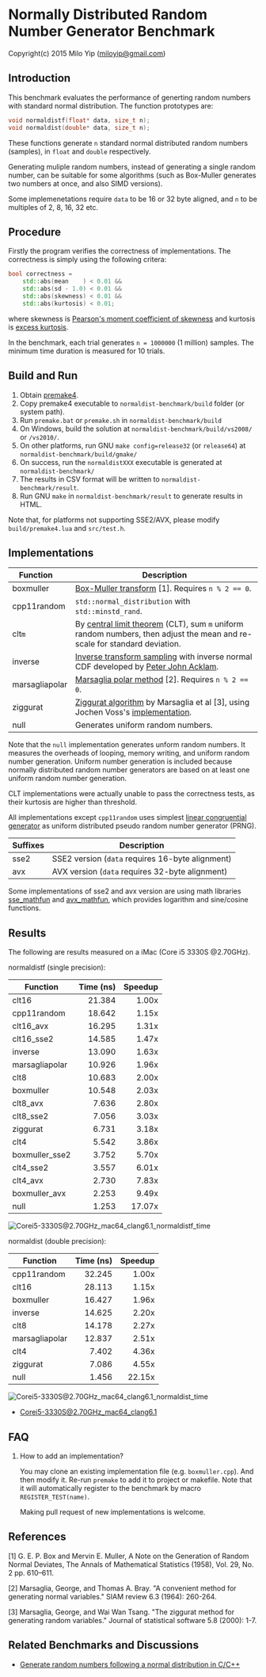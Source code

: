 # Normally Distributed Random Number Generator Benchmark

Copyright(c) 2015 Milo Yip (miloyip@gmail.com)

## Introduction

This benchmark evaluates the performance of generting random numbers with standard normal distribution. The function prototypes are:

~~~~~~~~cpp
void normaldistf(float* data, size_t n);
void normaldist(double* data, size_t n);
~~~~~~~~

These functions generate `n` standard normal distributed random numbers (samples), in `float` and `double` respectively. 

Generating muliple random numbers, instead of generating a single random number, can be suitable for some algorithms (such as Box-Muller generates two numbers at once, and also SIMD versions).

Some implemenetations require `data` to be 16 or 32 byte aligned, and `n` to be multiples of 2, 8, 16, 32 etc.

## Procedure

Firstly the program verifies the correctness of implementations. The correctness is simply using the following critera:

~~~cpp
bool correctness = 
    std::abs(mean    ) < 0.01 &&
    std::abs(sd - 1.0) < 0.01 &&
    std::abs(skewness) < 0.01 &&
    std::abs(kurtosis) < 0.01;
~~~

where skewness is [Pearson's moment coefficient of skewness](https://en.wikipedia.org/wiki/Skewness#Pearson.27s_moment_coefficient_of_skewness) and kurtosis is [excess kurtosis](https://en.wikipedia.org/wiki/Kurtosis#Pearson_moments).

In the benchmark, each trial generates `n = 1000000` (1 million) samples. The minimum time duration is measured for 10 trials.

## Build and Run

1. Obtain [premake4](http://industriousone.com/premake/download).
2. Copy premake4 executable to `normaldist-benchmark/build` folder (or system path).
3. Run `premake.bat` or `premake.sh` in `normaldist-benchmark/build`
4. On Windows, build the solution at `normaldist-benchmark/build/vs2008/` or `/vs2010/`.
5. On other platforms, run GNU `make config=release32` (or `release64`) at `normaldist-benchmark/build/gmake/`
6. On success, run the `normaldistXXX` executable is generated at `normaldist-benchmark/`
7. The results in CSV format will be written to `normaldist-benchmark/result`.
8. Run GNU `make` in `normaldist-benchmark/result` to generate results in HTML.

Note that, for platforms not supporting SSE2/AVX, please modify `build/premake4.lua` and `src/test.h`.

## Implementations

Function       | Description
---------------|-----------
boxmuller      | [Box-Muller transform](https://en.wikipedia.org/wiki/Box%E2%80%93Muller_transform) [1]. Requires `n % 2 == 0`.
cpp11random    | `std::normal_distribution` with `std::minstd_rand`.
clt`m`         | By [central limit theorem](https://en.wikipedia.org/wiki/Central_limit_theorem) (CLT), sum `m` uniform random numbers, then adjust the mean and re-scale for standard deviation.
inverse        | [Inverse transform sampling](https://en.wikipedia.org/wiki/Inverse_transform_sampling) with inverse normal CDF developed by [Peter John Acklam](http://home.online.no/~pjacklam/notes/invnorm/). 
marsagliapolar | [Marsaglia polar method](https://en.wikipedia.org/wiki/Marsaglia_polar_method) [2]. Requires `n % 2 == 0`.
ziggurat       | [Ziggurat algorithm](https://en.wikipedia.org/wiki/Ziggurat_algorithm) by Marsaglia et al [3], using Jochen Voss's [implementation](http://www.seehuhn.de/pages/ziggurat).
null           | Generates uniform random numbers.

Note that the `null` implementation generates unform random numbers. It measures the overheads of looping, memory writing, and uniform random number generation. Uniform number generation is included because normally distributed random number generators are based on at least one uniform random number generation.

CLT implementations were actually unable to pass the correctness tests, as their kurtosis are higher than threshold.

All implementations except `cpp11random` uses simplest [linear congruential generator](https://en.wikipedia.org/wiki/Linear_congruential_generator) as uniform distributed pseudo random number generator (PRNG). 

Suffixes       | Description
---------------|-----------
sse2           | SSE2 version (`data` requires 16-byte alignment)
avx            | AVX version (`data` requires 32-byte alignment)

Some implementations of sse2 and avx version are using math libraries [sse_mathfun](http://gruntthepeon.free.fr/ssemath/) and [avx_mathfun](http://software-lisc.fbk.eu/avx_mathfun/), which provides logarithm and sine/cosine functions.

## Results

The following are results measured on a iMac (Core i5 3330S @2.70GHz).

normaldistf (single precision):

Function        | Time (ns)   | Speedup
----------------|------------:|--------:
clt16           | 21.384      | 1.00x
cpp11random     | 18.642      | 1.15x
clt16_avx       | 16.295      | 1.31x
clt16_sse2      | 14.585      | 1.47x
inverse         | 13.090      | 1.63x
marsagliapolar  | 10.926      | 1.96x
clt8            | 10.683      | 2.00x
boxmuller       | 10.548      | 2.03x
clt8_avx        | 7.636       | 2.80x
clt8_sse2       | 7.056       | 3.03x
ziggurat        | 6.731       | 3.18x
clt4            | 5.542       | 3.86x
boxmuller_sse2  | 3.752       | 5.70x
clt4_sse2       | 3.557       | 6.01x
clt4_avx        | 2.730       | 7.83x
boxmuller_avx   | 2.253       | 9.49x
null            | 1.253       | 17.07x

![Corei5-3330S@2.70GHz_mac64_clang6.1_normaldistf_time](result/Corei5-3330S@2.70GHz_mac64_clang6.1_normaldistf_time.png)

normaldist (double precision):

Function       | Time (ns)  | Speedup
---------------|-----------:|--------:
cpp11random    | 32.245     | 1.00x
clt16          | 28.113     | 1.15x
boxmuller      | 16.427     | 1.96x
inverse        | 14.625     | 2.20x
clt8           | 14.178     | 2.27x
marsagliapolar | 12.837     | 2.51x
clt4           | 7.402      | 4.36x
ziggurat       | 7.086      | 4.55x
null           | 1.456      | 22.15x

![Corei5-3330S@2.70GHz_mac64_clang6.1_normaldist_time](result/Corei5-3330S@2.70GHz_mac64_clang6.1_normaldist_time.png)

* [Corei5-3330S@2.70GHz_mac64_clang6.1](http://rawgit.com/miloyip/normaldist-benchmark/master/result/Corei5-3330S@2.70GHz_mac64_clang6.1.html)

## FAQ

1. How to add an implementation?
   
   You may clone an existing implementation file (e.g. `boxmuller.cpp`). And then modify it. Re-run `premake` to add it to project or makefile. Note that it will automatically register to the benchmark by macro `REGISTER_TEST(name)`.

   Making pull request of new implementations is welcome.

## References

[1] G. E. P. Box and Mervin E. Muller, A Note on the Generation of Random Normal Deviates, The Annals of Mathematical Statistics (1958), Vol. 29, No. 2 pp. 610–611.

[2] Marsaglia, George, and Thomas A. Bray. "A convenient method for generating normal variables." SIAM review 6.3 (1964): 260-264.

[3] Marsaglia, George, and Wai Wan Tsang. "The ziggurat method for generating random variables." Journal of statistical software 5.8 (2000): 1-7.

## Related Benchmarks and Discussions

* [Generate random numbers following a normal distribution in C/C++](http://stackoverflow.com/questions/2325472/generate-random-numbers-following-a-normal-distribution-in-c-c)
